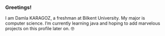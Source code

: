 ### Greetings!
I am Damla KARAGOZ, a freshman at Bilkent University. My major is computer science.
I’m currently learning java and hoping to add marvelous projects on this profile later on. 🤓

<!--
**ph7oeuf/ph7oeuf** is a ✨ _special_ ✨ repository because its `README.md` (this file) appears on your GitHub profile.

Here are some ideas to get you started:

- 🔭 I’m currently working on ...
- 🌱 I’m currently learning ...
- 👯 I’m looking to collaborate on ...
- 🤔 I’m looking for help with ...
- 💬 Ask me about ...
- 📫 How to reach me: ...
- 😄 Pronouns: ...
- ⚡ Fun fact: ...
-->
